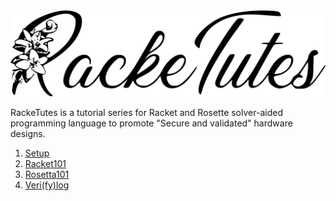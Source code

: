 <picture>
  <source srcset="/images/racketutes-w.svg" media="(prefers-color-scheme: dark)">
    <img src="/images/racketutes.svg">
  </picture>

RackeTutes is a tutorial series for Racket and Rosette solver-aided programming language to promote "Secure and validated" hardware designs.

1. [Setup]()
2. [Racket101]()
3. [Rosetta101]()
4. [Veri(fy)log]()

